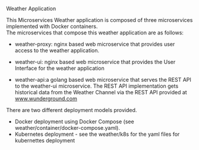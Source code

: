 Weather Application 

This Microservices Weather application is composed of three microservices implemented with Docker containers.  
The microservices that compose this weather application are as follows:

  - weather-proxy: nginx based web microservice that provides user access to the weather application.

  - weather-ui: nginx based web microservice that provides the User Interface for the weather application

  - weather-api:a golang based web microservice  that serves the REST API to the weather-ui microservice. The REST API implementation gets historical data from the Weather Channel via the REST API provided at www.wunderground.com

There are two different deployment models provided.
  - Docker deployment using Docker Compose (see weather/container/docker-compose.yaml).
  - Kubernetes deployment - see the weather/k8s for the yaml files for kubernettes deployment
